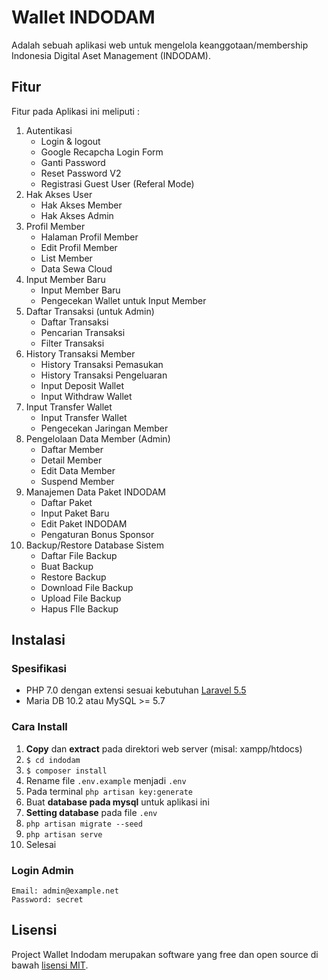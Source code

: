 # Wallet INDODAM

Adalah sebuah aplikasi web untuk mengelola keanggotaan/membership Indonesia Digital Aset Management (INDODAM).

## Fitur

Fitur pada Aplikasi ini meliputi :

1. Autentikasi
    - Login & logout
    - Google Recapcha Login Form
    - Ganti Password
    - Reset Password
    V2
    - Registrasi Guest User (Referal Mode)
2. Hak Akses User
    - Hak Akses Member
    - Hak Akses Admin
3. Profil Member
    - Halaman Profil Member
    - Edit Profil Member
    - List Member
    - Data Sewa Cloud
4. Input Member Baru
    - Input Member Baru
    - Pengecekan Wallet untuk Input Member
5. Daftar Transaksi (untuk Admin)
    - Daftar Transaksi
    - Pencarian Transaksi
    - Filter Transaksi
6. History Transaksi Member
    - History Transaksi Pemasukan
    - History Transaksi Pengeluaran
    - Input Deposit Wallet
    - Input Withdraw Wallet
7. Input Transfer Wallet
    - Input Transfer Wallet
    - Pengecekan Jaringan Member
8. Pengelolaan Data Member (Admin)
    - Daftar Member
    - Detail Member
    - Edit Data Member
    - Suspend Member
9. Manajemen Data Paket INDODAM
    - Daftar Paket
    - Input Paket Baru
    - Edit Paket INDODAM
    - Pengaturan Bonus Sponsor
10. Backup/Restore Database Sistem
    - Daftar File Backup
    - Buat Backup
    - Restore Backup
    - Download File Backup
    - Upload File Backup
    - Hapus FIle Backup

## Instalasi
### Spesifikasi
- PHP 7.0 dengan extensi sesuai kebutuhan [Laravel 5.5](https://laravel.com/docs/5.5#server-requirements)
- Maria DB 10.2 atau MySQL >= 5.7

### Cara Install

1. **Copy** dan **extract** pada direktori web server (misal: xampp/htdocs)
2. `$ cd indodam`
3. `$ composer install`
4. Rename file `.env.example` menjadi `.env`
5. Pada terminal `php artisan key:generate`
6. Buat **database pada mysql** untuk aplikasi ini
7. **Setting database** pada file `.env`
8. `php artisan migrate --seed`
9. `php artisan serve`
10. Selesai

### Login Admin
```
Email: admin@example.net
Password: secret
```

## Lisensi

Project Wallet Indodam merupakan software yang free dan open source di bawah [lisensi MIT](LICENSE).
